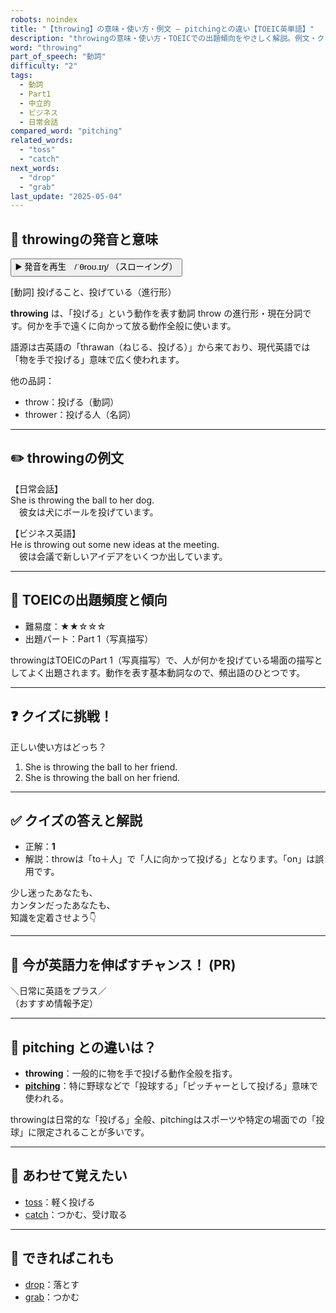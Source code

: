 ```yaml
---
robots: noindex
title: "【throwing】の意味・使い方・例文 ― pitchingとの違い【TOEIC英単語】"
description: "throwingの意味・使い方・TOEICでの出題傾向をやさしく解説。例文・クイズ付きでpitchingとの違いもわかりやすく学べます。"
word: "throwing"
part_of_speech: "動詞"
difficulty: "2"
tags:
  - 動詞
  - Part1
  - 中立的
  - ビジネス
  - 日常会話
compared_word: "pitching"
related_words:
  - "toss"
  - "catch"
next_words:
  - "drop"
  - "grab"
last_update: "2025-05-04"
---
```


## 🔰 throwingの発音と意味

<button class="play-audio" onclick="playTTS('throwing')">
  <span class="play-audio-main">
    ▶️ 発音を再生　/ˈθroʊ.ɪŋ/
  </span>
  <span class="play-audio-sub">
    （スローイング）
  </span>
</button>

[動詞] 投げること、投げている（進行形）

**throwing** は、「投げる」という動作を表す動詞 throw の進行形・現在分詞です。何かを手で遠くに向かって放る動作全般に使います。

語源は古英語の「thrawan（ねじる、投げる）」から来ており、現代英語では「物を手で投げる」意味で広く使われます。

他の品詞：  
- throw：投げる（動詞）
- thrower：投げる人（名詞）

---

## ✏️ throwingの例文

【日常会話】  
She is throwing the ball to her dog.  
　彼女は犬にボールを投げています。

【ビジネス英語】  
He is throwing out some new ideas at the meeting.  
　彼は会議で新しいアイデアをいくつか出しています。

---

## 🎯 TOEICの出題頻度と傾向

- 難易度：★★☆☆☆
- 出題パート：Part 1（写真描写）

throwingはTOEICのPart 1（写真描写）で、人が何かを投げている場面の描写としてよく出題されます。動作を表す基本動詞なので、頻出語のひとつです。

---

## ❓ クイズに挑戦！

正しい使い方はどっち？

1. She is throwing the ball to her friend.  
2. She is throwing the ball on her friend.

---

## ✅ クイズの答えと解説

- 正解：**1**
- 解説：throwは「to＋人」で「人に向かって投げる」となります。「on」は誤用です。

少し迷ったあなたも、  
カンタンだったあなたも、  
知識を定着させよう👇️

---

## 🚀 今が英語力を伸ばすチャンス！ (PR)

<div class="info-center">
＼日常に英語をプラス／<br>  
（おすすめ情報予定）
</div>

---

## 🤔  pitching との違いは？

- **throwing**：一般的に物を手で投げる動作全般を指す。
- **[pitching](/word/pitching/)**：特に野球などで「投球する」「ピッチャーとして投げる」意味で使われる。

throwingは日常的な「投げる」全般、pitchingはスポーツや特定の場面での「投球」に限定されることが多いです。

---

## 🧩 あわせて覚えたい

- [toss](/word/toss/)：軽く投げる
- [catch](/word/catch/)：つかむ、受け取る

---

## 📖 できればこれも

- [drop](/word/drop/)：落とす
- [grab](/word/grab/)：つかむ

<!-- cvid: aid10_bid23 -->

